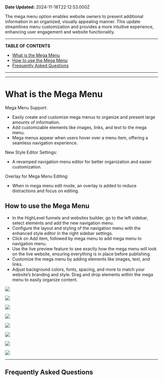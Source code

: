 **Date Updated:** 2024-11-18T22:12:53.000Z

The mega menu option enables website owners to present additional information in an organized, visually appealing manner. This update streamlines menu customization and provides a more intuitive experience, enhancing user engagement and website functionality.

---

**TABLE OF CONTENTS**

* [What is the Mega Menu](#What-is-the-Mega-Menu)[](#How-to-use-the-Mega-Menu)
* [How to use the Mega Menu](#How-to-use-the-Mega-Menu)[](#Frequently-Asked-Questions)
* [Frequently Asked Questions](#Frequently-Asked-Questions)

---
  
  
---

  
# **What is the Mega Menu**

  
Mega Menu Support:

* Easily create and customize mega menus to organize and present large amounts of information.
* Add customizable elements like images, links, and text to the mega menu.
* Mega menus appear when users hover over a menu item, offering a seamless navigation experience.

  
New Style Editor Settings: 

* A revamped navigation menu editor for better organization and easier customization.

Overlay for Mega Menu Editing:

* When in mega menu edit mode, an overlay is added to reduce distractions and focus on editing.

  
## **How to use the Mega Menu**

* In the HighLevel funnels and websites builder, go to the left sidebar, select elements and add the new navigation menu.
* Configure the layout and styling of the navigation menu with the enhanced style editor in the right sidebar settings.
* Click on Add item, followed by mega menu to add mega menu to navigation menu.
* Use the live preview feature to see exactly how the mega menu will look on the live website, ensuring everything is in place before publishing.
* Customize the mega menu by adding elements like images, text, and links.
* Adjust background colors, fonts, spacing, and more to match your website’s branding and style. Drag and drop elements within the mega menu to easily organize content.
  
  
![](https://s3.amazonaws.com/cdn.freshdesk.com/data/helpdesk/attachments/production/155036593652/original/UD6nkasWPtoPzCaAyUCEXLMfgFsGm1LSjw.png?1731613629)

  
![](https://s3.amazonaws.com/cdn.freshdesk.com/data/helpdesk/attachments/production/155036593649/original/ZHZHXdL63LPSSYcG_M-x9rjQKKRlnRHFrw.png?1731613615)

  
![](https://s3.amazonaws.com/cdn.freshdesk.com/data/helpdesk/attachments/production/155036593644/original/z9mB0YDxId-hezMXKW7aGaMBpQoBc-rpTg.png?1731613615)

  
![](https://s3.amazonaws.com/cdn.freshdesk.com/data/helpdesk/attachments/production/155036593647/original/82YbtTJvIQp3MRapLdqkdLyY6uvybnD6Vg.png?1731613615)

  
![](https://s3.amazonaws.com/cdn.freshdesk.com/data/helpdesk/attachments/production/155036593650/original/xq8jZmqecgpimJzqw6l_MBa1pkO8saRkHA.png?1731613615)

  
![](https://s3.amazonaws.com/cdn.freshdesk.com/data/helpdesk/attachments/production/155036593648/original/o9O1r-y4YTlH30kVvDfBwxgSupegGc0K7g.png?1731613615)

  
![](https://s3.amazonaws.com/cdn.freshdesk.com/data/helpdesk/attachments/production/155036593646/original/4rTG9BZuMWFMXfN0QEan3QBurMlpEhG9hQ.png?1731613615)

  
![](https://s3.amazonaws.com/cdn.freshdesk.com/data/helpdesk/attachments/production/155036593645/original/VOXC0ecLyMDpsfWNiAEqGyIZENsL6QC5sQ.png?1731613615)

---

## **Frequently Asked Questions**
  
  